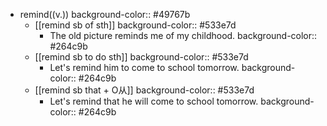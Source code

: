 - remind((v.))
  background-color:: #49767b
	- [[remind sb of sth]]
	  background-color:: #533e7d
		- The old picture reminds me of my childhood.
		  background-color:: #264c9b
	- [[remind sb to do sth]]
	  background-color:: #533e7d
		- Let's remind him to come to school tomorrow.
		  background-color:: #264c9b
	- [[remind sb that + O从]]
	  background-color:: #533e7d
		- Let's remind that he will come to school tomorrow.
		  background-color:: #264c9b